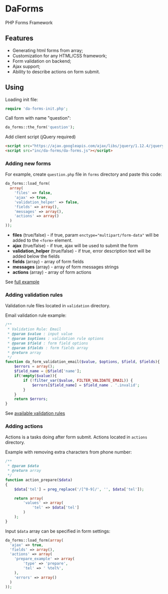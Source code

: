 # DaForms
PHP Forms Framework

## Features

- Generating html forms from array;
- Customization for any HTML/CSS framework;
- Form validation on backend;
- Ajax support;
- Ability to describe actions on form submit.

## Using

Loading init file:

```php
require 'da-forms-init.php';
```

Call form with name "question":
```php 
da_forms::the_form('question');
```

Add client script (jQuery required)

```html
<script src="https://ajax.googleapis.com/ajax/libs/jquery/1.12.4/jquery.min.js"></script>
<script src="inc/da-forms/da-forms.js"></script>
```

### Adding new forms

For example, create `question.php` file in `forms` directory and paste this code:
```php
da_forms::load_form(
  array(
    'files' => false,
    'ajax' => true,
    'validation_helper' => false,
    'fields' => array(),
    'messages' => array(),
    'actions' => array()
  )
));
```

- **files** (true/false) - if true, param `enctype="multipart/form-data"` will be added to the `<form>` element.
- **ajax** (true/false) - if true, ajax will be used to submit the form
- **validation_helper** (true/false) - if true, error description text will be added below the fields
- **fields** (array) - array of form fields
- **messages** (array) - array of form messages strings
- **actions** (array) - array of form actions

See [full example](forms/question.php)

### Adding validation rules

Validation rule files located in `validation` directory.

Email validation rule example:

```php
/**
 * Validation Rule: Email
 * @param $value : input value
 * @param $options : validation rule options
 * @param $field : form field options
 * @param $fields : form fields array
 * @return array
 */
function da_form_validation_email($value, $options, $field, $fields){
    $errors = array();
    $field_name = @$field['name'];
    if(!empty($value)){
        if (!filter_var($value, FILTER_VALIDATE_EMAIL)) {
            $errors[$field_name] = $field_name . '.invalid';
        }
    }
    return $errors;
}
```

See [available validation rules](validation)

### Adding actions

Actions is a tasks doing after form submit.
Actions located in `actions` directory.

Example with removing extra characters from phone number:

```php
/**
 * @param $data
 * @return array
 */
function action_prepare($data)
{
    $data['tel'] = preg_replace('/[^0-9]/', '', $data['tel']);

    return array(
        'values' => array(
            'tel' => $data['tel']
        )
    );
}
```

Input `$data` array can be specified in form settings:

```php
da_forms::load_form(array(
  'ajax' => true,
  'fields' => array(),
  'actions' => array(
    'prepare_example' => array(
        'type' => 'prepare',
        'tel' => ' %tel%',
    ),
    'errors' => array()
  )
));
```
